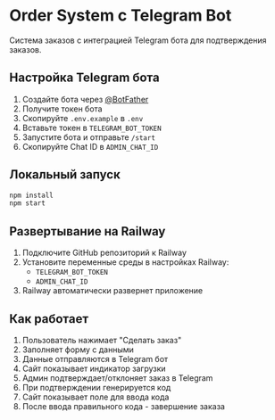 # Order System с Telegram Bot

Система заказов с интеграцией Telegram бота для подтверждения заказов.

## Настройка Telegram бота

1. Создайте бота через [@BotFather](https://t.me/BotFather)
2. Получите токен бота
3. Скопируйте `.env.example` в `.env`
4. Вставьте токен в `TELEGRAM_BOT_TOKEN`
5. Запустите бота и отправьте `/start`
6. Скопируйте Chat ID в `ADMIN_CHAT_ID`

## Локальный запуск

```bash
npm install
npm start
```

## Развертывание на Railway

1. Подключите GitHub репозиторий к Railway
2. Установите переменные среды в настройках Railway:
   - `TELEGRAM_BOT_TOKEN`
   - `ADMIN_CHAT_ID`
3. Railway автоматически развернет приложение

## Как работает

1. Пользователь нажимает "Сделать заказ"
2. Заполняет форму с данными
3. Данные отправляются в Telegram бот
4. Сайт показывает индикатор загрузки
5. Админ подтверждает/отклоняет заказ в Telegram
6. При подтверждении генерируется код
7. Сайт показывает поле для ввода кода
8. После ввода правильного кода - завершение заказа